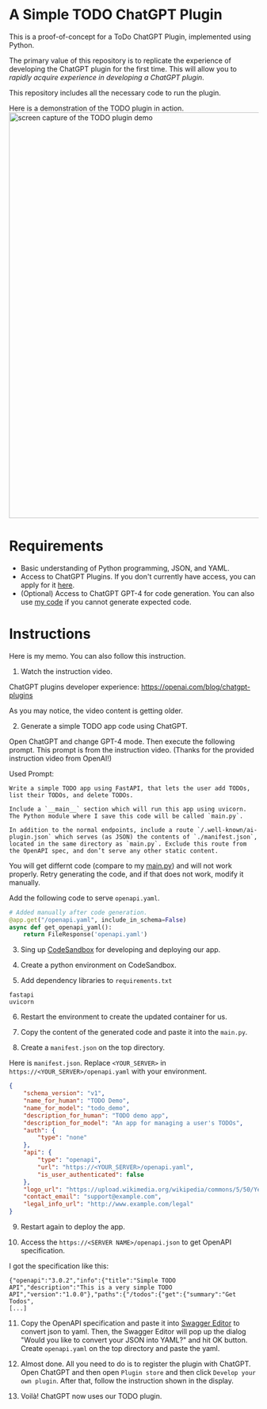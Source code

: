 # A Simple TODO ChatGPT Plugin

This is a proof-of-concept for a ToDo ChatGPT Plugin, implemented using Python.

The primary value of this repository is to replicate the experience of developing the ChatGPT plugin for the first time. This will allow you to *rapidly acquire experience in developing a ChatGPT plugin*.

This repository includes all the necessary code to run the plugin.

Here is a demonstration of the TODO plugin in action.
<img width="817" alt="screen capture of the TODO plugin demo" src="https://github.com/yoshinorisano/chatgpt-simple-todo-plugin/assets/385102/134a12cf-db9a-4d4b-8a1c-4489b81d9159">

# Requirements
- Basic understanding of Python programming, JSON, and YAML.
- Access to ChatGPT Plugins. If you don't currently have access, you can apply for it [here](https://openai.com/waitlist/plugins).
- (Optional) Access to ChatGPT GPT-4 for code generation. You can also use [my code](https://github.com/yoshinorisano/chatgpt-simple-todo-plugin/blob/main/main.py) if you cannot generate expected code.

# Instructions
Here is my memo. You can also follow this instruction.

1. Watch the instruction video.

ChatGPT plugins developer experience:
https://openai.com/blog/chatgpt-plugins

As you may notice, the video content is getting older.

2. Generate a simple TODO app code using ChatGPT.

Open ChatGPT and change GPT-4 mode. Then execute the following prompt. This prompt is from the instruction video. (Thanks for the provided instruction video from OpenAI!)

Used Prompt:
```
Write a simple TODO app using FastAPI, that lets the user add TODOs, list their TODOs, and delete TODOs.

Include a `__main__` section which will run this app using uvicorn. The Python module where I save this code will be called `main.py`.

In addition to the normal endpoints, include a route `/.well-known/ai-plugin.json` which serves (as JSON) the contents of `./manifest.json`, located in the same directory as `main.py`. Exclude this route from the OpenAPI spec, and don’t serve any other static content.
```

You will get differnt code (compare to my [main.py](https://github.com/yoshinorisano/chatgpt-simple-todo-plugin/blob/main/main.py)) and will not work properly. Retry generating the code, and if that does not work, modify it manually.

Add the following code to serve `openapi.yaml`.

```python
# Added manually after code generation.
@app.get("/openapi.yaml", include_in_schema=False)
async def get_openapi_yaml():
    return FileResponse('openapi.yaml')
```

3. Sing up [CodeSandbox](https://codesandbox.io/) for developing and deploying our app.

4. Create a python environment on CodeSandbox.

5. Add dependency libraries to `requirements.txt`

```
fastapi
uvicorn
```

6. Restart the environment to create the updated container for us.

7. Copy the content of the generated code and paste it into the `main.py`.

8. Create a `manifest.json` on the top directory.

Here is `manifest.json`. Replace `<YOUR_SERVER>` in `https://<YOUR_SERVER>/openapi.yaml` with your environment.

```json
{
    "schema_version": "v1",
    "name_for_human": "TODO Demo",
    "name_for_model": "todo_demo",
    "description_for_human": "TODO demo app",
    "description_for_model": "An app for managing a user's TODOs",
    "auth": {
        "type": "none"
    },
    "api": {
        "type": "openapi",
        "url": "https://<YOUR_SERVER>/openapi.yaml",
        "is_user_authenticated": false
    },
    "logo_url": "https://upload.wikimedia.org/wikipedia/commons/5/50/Yes_Check_Circle.svg",
    "contact_email": "support@example.com",
    "legal_info_url": "http://www.example.com/legal"
}
```

9. Restart again to deploy the app.

10. Access the `https://<SERVER NAME>/openapi.json` to get OpenAPI specification.

I got the specification like this:
```
{"openapi":"3.0.2","info":{"title":"Simple TODO API","description":"This is a very simple TODO API","version":"1.0.0"},"paths":{"/todos":{"get":{"summary":"Get Todos",
[...]
```

11. Copy the OpenAPI specification and paste it into [Swagger Editor](https://editor.swagger.io/) to convert json to yaml. Then, the Swagger Editor will pop up the dialog "Would you like to convert your JSON into YAML?" and hit OK button. Create `openapi.yaml` on the top directory and paste the yaml.

12. Almost done. All you need to do is to register the plugin with ChatGPT. Open ChatGPT and then open `Plugin store` and then click `Develop your own plugin`. After that, follow the instruction shown in the display.

13. Voilà! ChatGPT now uses our TODO plugin.
